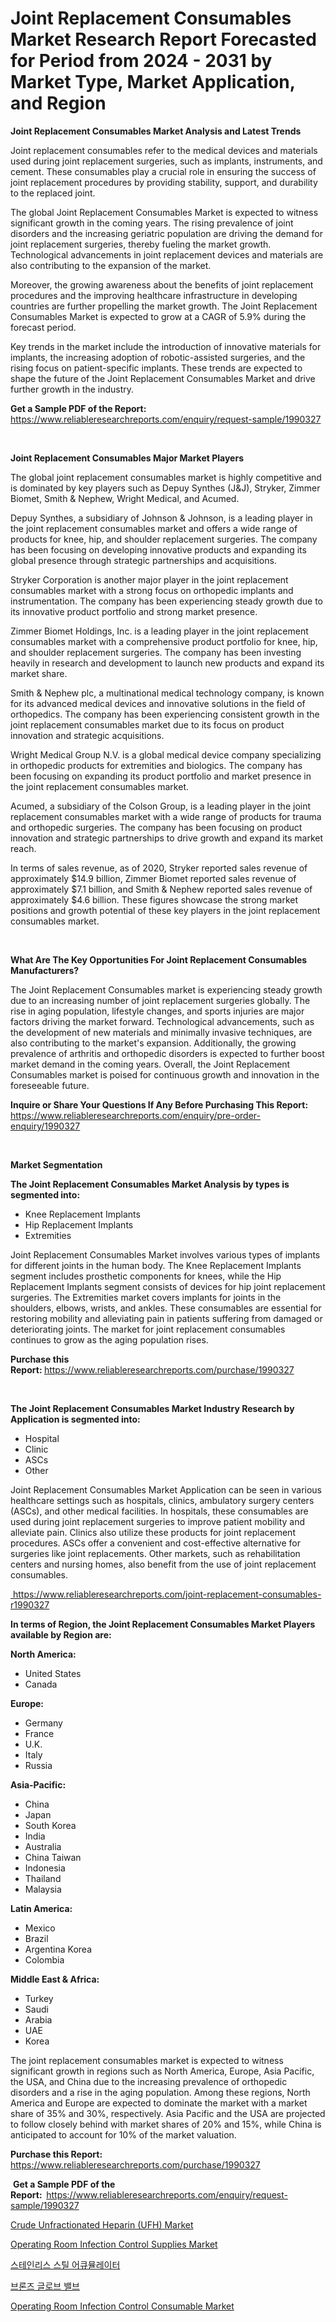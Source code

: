 <p><h1>Joint Replacement Consumables Market Research Report Forecasted for Period from 2024 -  2031 by Market Type, Market Application, and Region</h1></p><p><strong>Joint Replacement Consumables Market Analysis and Latest Trends</strong></p>
<p><p>Joint replacement consumables refer to the medical devices and materials used during joint replacement surgeries, such as implants, instruments, and cement. These consumables play a crucial role in ensuring the success of joint replacement procedures by providing stability, support, and durability to the replaced joint.</p><p>The global Joint Replacement Consumables Market is expected to witness significant growth in the coming years. The rising prevalence of joint disorders and the increasing geriatric population are driving the demand for joint replacement surgeries, thereby fueling the market growth. Technological advancements in joint replacement devices and materials are also contributing to the expansion of the market.</p><p>Moreover, the growing awareness about the benefits of joint replacement procedures and the improving healthcare infrastructure in developing countries are further propelling the market growth. The Joint Replacement Consumables Market is expected to grow at a CAGR of 5.9% during the forecast period.</p><p>Key trends in the market include the introduction of innovative materials for implants, the increasing adoption of robotic-assisted surgeries, and the rising focus on patient-specific implants. These trends are expected to shape the future of the Joint Replacement Consumables Market and drive further growth in the industry.</p></p>
<p><strong>Get a Sample PDF of the Report:&nbsp;</strong> <a href="https://www.reliableresearchreports.com/enquiry/request-sample/1990327">https://www.reliableresearchreports.com/enquiry/request-sample/1990327</a></p>
<p>&nbsp;</p>
<p><strong>Joint Replacement Consumables Major Market Players</strong></p>
<p><p>The global joint replacement consumables market is highly competitive and is dominated by key players such as Depuy Synthes (J&J), Stryker, Zimmer Biomet, Smith & Nephew, Wright Medical, and Acumed.</p><p>Depuy Synthes, a subsidiary of Johnson & Johnson, is a leading player in the joint replacement consumables market and offers a wide range of products for knee, hip, and shoulder replacement surgeries. The company has been focusing on developing innovative products and expanding its global presence through strategic partnerships and acquisitions.</p><p>Stryker Corporation is another major player in the joint replacement consumables market with a strong focus on orthopedic implants and instrumentation. The company has been experiencing steady growth due to its innovative product portfolio and strong market presence.</p><p>Zimmer Biomet Holdings, Inc. is a leading player in the joint replacement consumables market with a comprehensive product portfolio for knee, hip, and shoulder replacement surgeries. The company has been investing heavily in research and development to launch new products and expand its market share.</p><p>Smith & Nephew plc, a multinational medical technology company, is known for its advanced medical devices and innovative solutions in the field of orthopedics. The company has been experiencing consistent growth in the joint replacement consumables market due to its focus on product innovation and strategic acquisitions.</p><p>Wright Medical Group N.V. is a global medical device company specializing in orthopedic products for extremities and biologics. The company has been focusing on expanding its product portfolio and market presence in the joint replacement consumables market.</p><p>Acumed, a subsidiary of the Colson Group, is a leading player in the joint replacement consumables market with a wide range of products for trauma and orthopedic surgeries. The company has been focusing on product innovation and strategic partnerships to drive growth and expand its market reach.</p><p>In terms of sales revenue, as of 2020, Stryker reported sales revenue of approximately $14.9 billion, Zimmer Biomet reported sales revenue of approximately $7.1 billion, and Smith & Nephew reported sales revenue of approximately $4.6 billion. These figures showcase the strong market positions and growth potential of these key players in the joint replacement consumables market.</p></p>
<p>&nbsp;</p>
<p><strong>What Are The Key Opportunities For Joint Replacement Consumables Manufacturers?</strong></p>
<p><p>The Joint Replacement Consumables market is experiencing steady growth due to an increasing number of joint replacement surgeries globally. The rise in aging population, lifestyle changes, and sports injuries are major factors driving the market forward. Technological advancements, such as the development of new materials and minimally invasive techniques, are also contributing to the market's expansion. Additionally, the growing prevalence of arthritis and orthopedic disorders is expected to further boost market demand in the coming years. Overall, the Joint Replacement Consumables market is poised for continuous growth and innovation in the foreseeable future.</p></p>
<p><strong>Inquire or Share Your Questions If Any Before Purchasing This Report:</strong> <a href="https://www.reliableresearchreports.com/enquiry/pre-order-enquiry/1990327">https://www.reliableresearchreports.com/enquiry/pre-order-enquiry/1990327</a></p>
<p>&nbsp;</p>
<p><strong>Market Segmentation</strong></p>
<p><strong>The Joint Replacement Consumables Market Analysis by types is segmented into:</strong></p>
<p><ul><li>Knee Replacement Implants</li><li>Hip Replacement Implants</li><li>Extremities</li></ul></p>
<p><p>Joint Replacement Consumables Market involves various types of implants for different joints in the human body. The Knee Replacement Implants segment includes prosthetic components for knees, while the Hip Replacement Implants segment consists of devices for hip joint replacement surgeries. The Extremities market covers implants for joints in the shoulders, elbows, wrists, and ankles. These consumables are essential for restoring mobility and alleviating pain in patients suffering from damaged or deteriorating joints. The market for joint replacement consumables continues to grow as the aging population rises.</p></p>
<p><strong>Purchase this Report:&nbsp;</strong><a href="https://www.reliableresearchreports.com/purchase/1990327">https://www.reliableresearchreports.com/purchase/1990327</a></p>
<p>&nbsp;</p>
<p><strong>The Joint Replacement Consumables Market Industry Research by Application is segmented into:</strong></p>
<p><ul><li>Hospital</li><li>Clinic</li><li>ASCs</li><li>Other</li></ul></p>
<p><p>Joint Replacement Consumables Market Application can be seen in various healthcare settings such as hospitals, clinics, ambulatory surgery centers (ASCs), and other medical facilities. In hospitals, these consumables are used during joint replacement surgeries to improve patient mobility and alleviate pain. Clinics also utilize these products for joint replacement procedures. ASCs offer a convenient and cost-effective alternative for surgeries like joint replacements. Other markets, such as rehabilitation centers and nursing homes, also benefit from the use of joint replacement consumables.</p></p>
<p><a href="https://www.reliableresearchreports.com/joint-replacement-consumables-r1990327">&nbsp;https://www.reliableresearchreports.com/joint-replacement-consumables-r1990327</a></p>
<p><strong>In terms of Region, the Joint Replacement Consumables Market Players available by Region are:</strong></p>
<p>
    <p> <strong> North America: </strong>
        <ul>
            <li>United States</li>
            <li>Canada</li>
        </ul>
        </p> 
    <p> <strong> Europe: </strong>
        <ul>
            <li>Germany</li>
            <li>France</li>
            <li>U.K.</li>
            <li>Italy</li>
            <li>Russia</li>
        </ul>
        </p> 
    <p> <strong> Asia-Pacific: </strong>
        <ul>
            <li>China</li>
            <li>Japan</li>
            <li>South Korea</li>
            <li>India</li>
            <li>Australia</li>
            <li>China Taiwan</li>
            <li>Indonesia</li>
            <li>Thailand</li>
            <li>Malaysia</li>
        </ul>
        </p> 
    <p> <strong> Latin America: </strong>
        <ul>
            <li>Mexico</li>
            <li>Brazil</li>
            <li>Argentina Korea</li>
            <li>Colombia</li>
        </ul>
        </p> 
    <p> <strong> Middle East & Africa: </strong>
        <ul>
            <li>Turkey</li>
            <li>Saudi</li>
            <li>Arabia</li>
            <li>UAE</li>
            <li>Korea</li>
        </ul>
    </p>
    </p>
<p><p>The joint replacement consumables market is expected to witness significant growth in regions such as North America, Europe, Asia Pacific, the USA, and China due to the increasing prevalence of orthopedic disorders and a rise in the aging population. Among these regions, North America and Europe are expected to dominate the market with a market share of 35% and 30%, respectively. Asia Pacific and the USA are projected to follow closely behind with market shares of 20% and 15%, while China is anticipated to account for 10% of the market valuation.</p></p>
<p><strong>Purchase this Report: </strong><a href="https://www.reliableresearchreports.com/purchase/1990327">https://www.reliableresearchreports.com/purchase/1990327</a></p>
<p>&nbsp;<strong>Get a Sample PDF of the Report:&nbsp;&nbsp;</strong><a href="https://www.reliableresearchreports.com/enquiry/request-sample/1990327">https://www.reliableresearchreports.com/enquiry/request-sample/1990327</a></p>
<p><strong></strong></p>
<p><p><a href="https://issuu.com/reportprime-2/docs/crude-unfractionated-heparin-ufh-market-size-2030.">Crude Unfractionated Heparin (UFH) Market</a></p><p><a href="https://github.com/josesg55/Market-Research-Report-List-2/blob/main/operating-room-infection-control-supplies-market.md">Operating Room Infection Control Supplies Market</a></p><p><a href="https://medium.com/@davionolson1/%EC%8A%A4%ED%85%8C%EC%9D%B8%EB%A6%AC%EC%8A%A4-%EC%8A%A4%ED%8B%B8-%EC%B6%95%EC%A0%81%EA%B8%B0-%EC%8B%9C%EC%9E%A5%EC%9D%80-%EC%8B%9C%EC%9E%A5-%EC%A0%90%EC%9C%A0%EC%9C%A8-%ED%81%AC%EA%B8%B0-%EB%B0%8F-2031%EB%85%84%EA%B9%8C%EC%A7%80-%EC%98%88%EC%83%81%EB%90%9C-%EC%98%88%EC%B8%A1%EC%97%90-%EC%B4%88%EC%A0%90%EC%9D%84-%EB%A7%9E%EC%B6%A5%EB%8B%88%EB%8B%A4-201fadfc400f">스테인리스 스틸 어큐뮬레이터</a></p><p><a href="https://medium.com/@travisohan56562023/%EC%B2%AD%EB%8F%99-%EA%B5%AC%ED%98%95-%EB%B0%B8%EB%B8%8C-%EC%8B%9C%EC%9E%A5-%EC%84%B1%EA%B3%B5%EC%A0%81%EC%9D%B8-%EB%B9%84%EC%A6%88%EB%8B%88%EC%8A%A4-%EC%A0%84%EB%9E%B5-%EC%98%88%EC%B8%A1-2031%EB%85%84%EA%B9%8C%EC%A7%80-7f5ed763486d">브론즈 글로브 밸브</a></p><p><a href="https://github.com/mancsybtousav/Market-Research-Report-List-2/blob/main/operating-room-infection-control-consumable-market.md">Operating Room Infection Control Consumable Market</a></p></p>